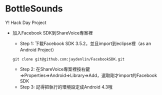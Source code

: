 BottleSounds
============

Y! Hack Day Project
* 加入Facebook SDK到ShareVoice專案裡
   * Step 1: 下載Facebook SDK 3.5.2，並且import到eclipse裡（as an Android Project）
   
   ```
   git clone git@github.com:jaydenlin/FacebookSDK.git
   
   ```

   * Step 2: 在ShareVoice專案裡按右鍵=>Properties=>Android=>Library=>Add，選取剛才import的Facebook SDK
   * Step 3: 記得把執行的環境設定成Android 4.3哦
